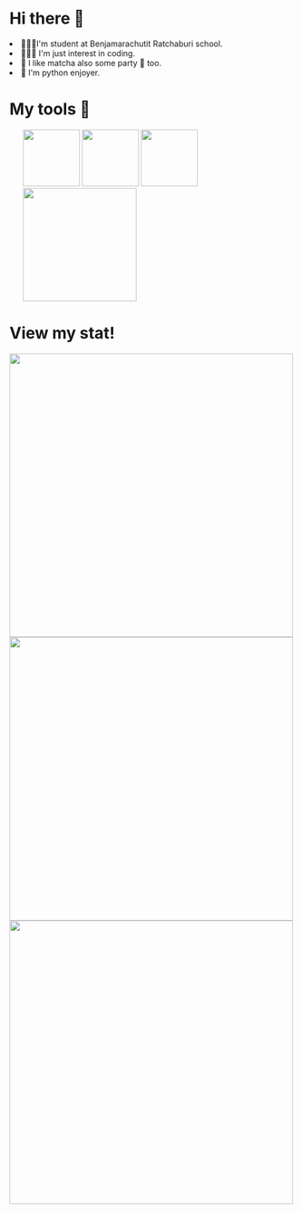 <h1> Hi there 👋 </h1>

<li>🧑🏽‍🏫I'm student at Benjamarachutit Ratchaburi school.</li>
<li>👨🏽‍💻 I'm just interest in coding.</li>
<li>🍵 I like matcha also some party 🥂 too.</li>
<li>🐍 I'm python enjoyer.</li>

<h1> My tools 👋 </h1>

<ul>
<img style="height:100px" src="https://upload.wikimedia.org/wikipedia/commons/thumb/0/0a/Python.svg/1200px-Python.svg.png">
<img style="height:100px;" src="https://upload.wikimedia.org/wikipedia/commons/thumb/1/10/CSS3_and_HTML5_logos_and_wordmarks.svg/1280px-CSS3_and_HTML5_logos_and_wordmarks.svg.png">
<img style="height:100px " src="https://upload.wikimedia.org/wikipedia/commons/thumb/9/99/Unofficial_JavaScript_logo_2.svg/2048px-Unofficial_JavaScript_logo_2.svg.png">
<img style="height:200px " src="https://c.tenor.com/J4AqnCQ0NWUAAAAC/okayu-nekomata-okayu.gif"/>
</ul>

# View my stat!
<img style="width:500px" src="https://github-readme-stats.vercel.app/api?username=Danny2Forever&show_icons=true&theme=tokyonight&card_width=650"/>
<img style="width:500px" src="https://github-readme-stats.vercel.app/api/top-langs/?username=Danny2Forever&layout=compact&card_width=445)](https://github.com/anuraghazra/github-readme-stats">
<img style="width:500px" src="https://github-readme-streak-stats.herokuapp.com/?user=Danny2Forever"/>
